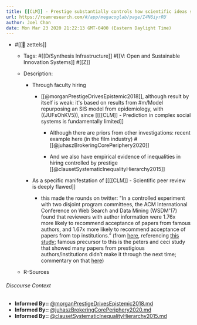 ```yaml
---
title: [[CLM]] - Prestige substantially controls how scientific ideas spread
url: https://roamresearch.com/#/app/megacoglab/page/I4N6iyrRU
author: Joel Chan
date: Mon Mar 23 2020 21:22:13 GMT-0400 (Eastern Daylight Time)
---
```


- #[[🌲 zettels]]

    - Tags: #[[D/Synthesis Infrastructure]] #[[V: Open and Sustainable Innovation Systems]] #[[Z]]

    - Description:

        - Through faculty hiring

            - [[@morganPrestigeDrivesEpistemic2018]], although result by itself is weak: it's based on results from #m/Model repurposing an SIS model from epidemiology, with ((JUFsOhKV5)), since [[[[CLM]] - Prediction in complex social systems is fundamentally limited]]

                - Although there are priors from other investigations: recent example here (in the film industry) #[[@juhaszBrokeringCorePeriphery2020]]

                - And we also have empirical evidence of inequalities in hiring controlled by prestige [[@clausetSystematicInequalityHierarchy2015]]

        - As a specific manifestation of [[[[CLM]] - Scientific peer review is deeply flawed]]

            - this made the rounds on twitter: "In a controlled experiment with two disjoint program committees, the ACM International Conference on Web Search and Data Mining (WSDM'17) found that reviewers with author information were 1.76x more likely to recommend acceptance of papers from famous authors, and 1.67x more likely to recommend acceptance of papers from top institutions.” (from [here](https://cacm.acm.org/magazines/2018/6/228027-effectiveness-of-anonymization-in-double-blind-review/fulltext#R6), referencing [this study](https://arxiv.org/pdf/1702.00502.pdf); famous precursor to this is the peters and ceci study that showed many papers from prestigious authors/institutions didn’t make it through the next time; commentary on that [here](https://thewinnower.com/discussions/7-_the-_peters-_ceci-_study-_of-_journal-_publications))

    - R-Sources

###### Discourse Context

- **Informed By::** [@morganPrestigeDrivesEpistemic2018.md](@morganPrestigeDrivesEpistemic2018.md)
- **Informed By::** [@juhaszBrokeringCorePeriphery2020.md](@juhaszBrokeringCorePeriphery2020.md)
- **Informed By::** [@clausetSystematicInequalityHierarchy2015.md](@clausetSystematicInequalityHierarchy2015.md)

